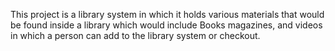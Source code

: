 This project is a library system in which it holds various materials that would be found inside a library which would include Books magazines, and videos in which a person can add to the library system or checkout.
